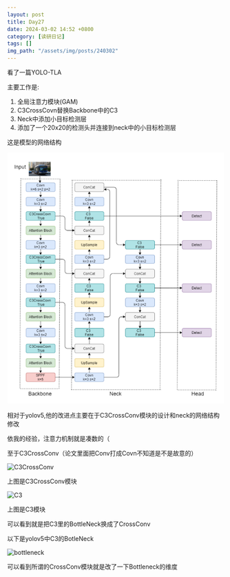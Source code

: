 ```yaml
---
layout: post
title: Day27
date: 2024-03-02 14:52 +0800
category: [读研日记]
tags: []
img_path: "/assets/img/posts/240302"
---
```


看了一篇YOLO-TLA

主要工作是:

1. 全局注意力模块(GAM)
2. C3CrossCovn替换Backbone中的C3
3. Neck中添加小目标检测层
4. 添加了一个20x20的检测头并连接到neck中的小目标检测层

这是模型的网络结构

![model overview](image.png)

相对于yolov5,他的改进点主要在于C3CrossConv模块的设计和neck的网络结构修改

依我的经验，注意力机制就是凑数的（

至于C3CrossConv（论文里面把Conv打成Covn不知道是不是故意的）

![C3CrossConv](image-1.png)

上图是C3CrossConv模块

![C3](image-2.png)

上图是C3模块

可以看到就是把C3里的BottleNeck换成了CrossConv

以下是yolov5中C3的BotleNeck

![bottleneck](image-3.png)

可以看到所谓的CrossConv模块就是改了一下Bottleneck的维度

